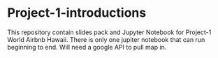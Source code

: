 # Project-1-introductions
This repository contain slides pack and Jupyter Notebook for Project-1  World Airbnb Hawaii.
There is only one jupiter notebook that can run beginning to end.
Will need a google API to pull map in.
